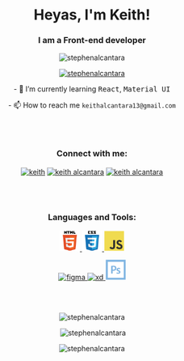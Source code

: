 
<h1 align="center">Heyas, I'm Keith!</h1>
<h3 align="center">I am a Front-end developer</h3>

<p align="center"> <img src="https://komarev.com/ghpvc/?username=stephenalcantara&label=Profile%20views&color=0e75b6&style=flat" alt="stephenalcantara" /> </p>

<p align="center"> <a href="https://github.com/ryo-ma/github-profile-trophy"><img src="https://github-profile-trophy.vercel.app/?username=stephenalcantara" alt="stephenalcantara" /></a> </p>

<p align="center"> - 🌱 I’m currently learning <kbd>React</kbd>, <kbd>Material UI</kbd></p>

<p align="center"> - 📫 How to reach me <code>keithalcantara13@gmail.com</code></p> <br><br>

<h3 align="center">Connect with me:</h3>
<p align="center">
<a href="https://twitter.com/Keith45865381" target="blank"><img align="center" src="https://raw.githubusercontent.com/rahuldkjain/github-profile-readme-generator/master/src/images/icons/Social/twitter.svg" alt="keith" height="30" width="40" /></a>
<a href="https://www.facebook.com/keith.alcantara.3/" target="blank"><img align="center" src="https://raw.githubusercontent.com/rahuldkjain/github-profile-readme-generator/master/src/images/icons/Social/facebook.svg" alt="keith alcantara" height="30" width="40" /></a>
<a href="https://www.linkedin.com/in/keith-alcantara-463243253/" target="blank"><img align="center" src="https://raw.githubusercontent.com/rahuldkjain/github-profile-readme-generator/master/src/images/icons/Social/linked-in-alt.svg" alt="keith alcantara" height="30" width="40" /></a>
</p><br><br>

<h3 align="center">Languages and Tools:</h3>
<p align="center"> <a href="https://www.w3.org/html/" target="_blank" rel="noreferrer"> <img src="https://raw.githubusercontent.com/devicons/devicon/master/icons/html5/html5-original-wordmark.svg" alt="html5" width="40" height="40"/> </a> <a href="https://www.w3schools.com/css/" target="_blank" rel="noreferrer"> <img src="https://raw.githubusercontent.com/devicons/devicon/master/icons/css3/css3-original-wordmark.svg" alt="css3" width="40" height="40"/> </a> <a href="https://developer.mozilla.org/en-US/docs/Web/JavaScript" target="_blank" rel="noreferrer"> <img src="https://raw.githubusercontent.com/devicons/devicon/master/icons/javascript/javascript-original.svg" alt="javascript" width="40" height="40"/> </a></p>

<p align="center"><a href="https://www.figma.com/" target="_blank" rel="noreferrer"> <img src="https://www.vectorlogo.zone/logos/figma/figma-icon.svg" alt="figma" width="40" height="40"/> </a> <a href="https://www.adobe.com/products/xd.html" target="_blank" rel="noreferrer"> <img src="https://cdn.worldvectorlogo.com/logos/adobe-xd.svg" alt="xd" width="40" height="40"/> </a> <a href="https://www.photoshop.com/en" target="_blank" rel="noreferrer"> <img src="https://raw.githubusercontent.com/devicons/devicon/master/icons/photoshop/photoshop-line.svg" alt="photoshop" width="40" height="40"/> </a></p> <br><br>

<p align="center"><img src="https://github-readme-stats.vercel.app/api/top-langs?username=stephenalcantara&show_icons=true&locale=en&layout=compact" alt="stephenalcantara" /></p>

<p align="center">&nbsp;<img src="https://github-readme-stats.vercel.app/api?username=stephenalcantara&show_icons=true&locale=en" alt="stephenalcantara" /></p>

<p align="center"><img src="https://github-readme-streak-stats.herokuapp.com/?user=stephenalcantara&" alt="stephenalcantara" /></p>

